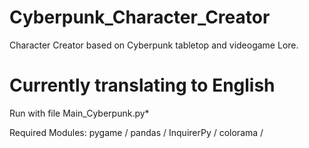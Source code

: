 # Cyberpunk_Character_Creator  
  Character Creator based on Cyberpunk tabletop and videogame Lore.
  
# Currently translating to English

Run with file Main_Cyberpunk.py*

Required Modules:
		pygame /
		pandas /
		InquirerPy /
		colorama /
